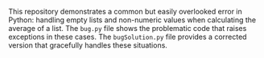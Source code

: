 This repository demonstrates a common but easily overlooked error in Python: handling empty lists and non-numeric values when calculating the average of a list.  The `bug.py` file shows the problematic code that raises exceptions in these cases. The `bugSolution.py` file provides a corrected version that gracefully handles these situations.